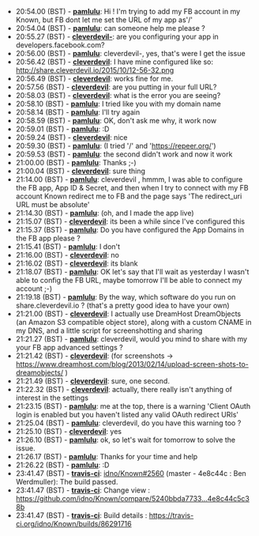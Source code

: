 * <a id="20:54.00">20:54.00 (BST)</a> - __[pamlulu](https://github.com/pamlulu)__: Hi ! I'm trying to add my FB account in my Known, but FB dont let me set the URL of my app as'/'
* <a id="20:54.04">20:54.04 (BST)</a> - __[pamlulu](https://github.com/pamlulu)__: can someone help me please ?
* <a id="20:55.27">20:55.27 (BST)</a> - __[cleverdevil-](https://github.com/cleverdevil-)__: are you configuring your app in developers.facebook.com?
* <a id="20:56.00">20:56.00 (BST)</a> - __[pamlulu](https://github.com/pamlulu)__: cleverdevil-, yes, that's were I get the issue
* <a id="20:56.42">20:56.42 (BST)</a> - __[cleverdevil](https://github.com/cleverdevil)__: I have mine configured like so: http://share.cleverdevil.io/2015/10/12-56-32.png
* <a id="20:56.49">20:56.49 (BST)</a> - __[cleverdevil](https://github.com/cleverdevil)__: works fine for me.
* <a id="20:57.56">20:57.56 (BST)</a> - __[cleverdevil](https://github.com/cleverdevil)__: are you putting in your full URL?
* <a id="20:58.03">20:58.03 (BST)</a> - __[cleverdevil](https://github.com/cleverdevil)__: what is the error you are seeing?
* <a id="20:58.10">20:58.10 (BST)</a> - __[pamlulu](https://github.com/pamlulu)__: I tried like you with my domain name
* <a id="20:58.14">20:58.14 (BST)</a> - __[pamlulu](https://github.com/pamlulu)__: I'll try again
* <a id="20:58.59">20:58.59 (BST)</a> - __[pamlulu](https://github.com/pamlulu)__: OK, don't ask me why, it work now
* <a id="20:59.01">20:59.01 (BST)</a> - __[pamlulu](https://github.com/pamlulu)__: :D
* <a id="20:59.24">20:59.24 (BST)</a> - __[cleverdevil](https://github.com/cleverdevil)__: nice
* <a id="20:59.30">20:59.30 (BST)</a> - __[pamlulu](https://github.com/pamlulu)__: (I tried '/' and 'https://repeer.org/')
* <a id="20:59.53">20:59.53 (BST)</a> - __[pamlulu](https://github.com/pamlulu)__: the second didn't work and now it work
* <a id="21:00.00">21:00.00 (BST)</a> - __[pamlulu](https://github.com/pamlulu)__: Thanks ;-)
* <a id="21:00.04">21:00.04 (BST)</a> - __[cleverdevil](https://github.com/cleverdevil)__: sure thing
* <a id="21:14.00">21:14.00 (BST)</a> - __[pamlulu](https://github.com/pamlulu)__: cleverdevil , hmmm, I was able to configure the FB app, App ID & Secret, and then when I try to connect  with my FB account Known redirect me to FB and the page says 'The redirect_uri URL must be absolute'
* <a id="21:14.30">21:14.30 (BST)</a> - __[pamlulu](https://github.com/pamlulu)__: (oh, and I made the app live)
* <a id="21:15.07">21:15.07 (BST)</a> - __[cleverdevil](https://github.com/cleverdevil)__: its been a while since I've configured this
* <a id="21:15.37">21:15.37 (BST)</a> - __[pamlulu](https://github.com/pamlulu)__: Do you have configured the App Domains in the FB app please ?
* <a id="21:15.41">21:15.41 (BST)</a> - __[pamlulu](https://github.com/pamlulu)__: I don't
* <a id="21:16.00">21:16.00 (BST)</a> - __[cleverdevil](https://github.com/cleverdevil)__: no
* <a id="21:16.02">21:16.02 (BST)</a> - __[cleverdevil](https://github.com/cleverdevil)__: its blank
* <a id="21:18.07">21:18.07 (BST)</a> - __[pamlulu](https://github.com/pamlulu)__: OK let's say that I'll wait as yesterday I wasn't able to config the FB URL, maybe tomorrow I'll be able to connect my account ;-)
* <a id="21:19.18">21:19.18 (BST)</a> - __[pamlulu](https://github.com/pamlulu)__: By the way, which software do you run on share.cleverdevil.io ? (that's a pretty good idea to have your own)
* <a id="21:21.00">21:21.00 (BST)</a> - __[cleverdevil](https://github.com/cleverdevil)__: I actually use DreamHost DreamObjects (an Amazon S3 compatible object store), along with a custom CNAME in my DNS, and a little script for screenshotting and sharing
* <a id="21:21.27">21:21.27 (BST)</a> - __[pamlulu](https://github.com/pamlulu)__: cleverdevil, would you mind to share with my your FB app advanced settings ?
* <a id="21:21.42">21:21.42 (BST)</a> - __[cleverdevil](https://github.com/cleverdevil)__: (for screenshots -> https://www.dreamhost.com/blog/2013/02/14/upload-screen-shots-to-dreamobjects/ )
* <a id="21:21.49">21:21.49 (BST)</a> - __[cleverdevil](https://github.com/cleverdevil)__: sure, one second.
* <a id="21:22.32">21:22.32 (BST)</a> - __[cleverdevil](https://github.com/cleverdevil)__: actually, there really isn't anything of interest in the settings
* <a id="21:23.15">21:23.15 (BST)</a> - __[pamlulu](https://github.com/pamlulu)__: me at the top, there is a warning 'Client OAuth login is enabled but you haven't listed any valid OAuth redirect URIs'
* <a id="21:25.04">21:25.04 (BST)</a> - __[pamlulu](https://github.com/pamlulu)__: cleverdevil, do you have this warning too ?
* <a id="21:25.10">21:25.10 (BST)</a> - __[cleverdevil](https://github.com/cleverdevil)__: yes
* <a id="21:26.10">21:26.10 (BST)</a> - __[pamlulu](https://github.com/pamlulu)__: ok, so let's wait for tomorrow to solve the issue.
* <a id="21:26.17">21:26.17 (BST)</a> - __[pamlulu](https://github.com/pamlulu)__: Thanks for your time and help
* <a id="21:26.22">21:26.22 (BST)</a> - __[pamlulu](https://github.com/pamlulu)__: :D
* <a id="23:41.47">23:41.47 (BST)</a> - __[travis-ci](https://github.com/travis-ci)__: <a href="https://github.com/idno/Known/issues/2560">idno/Known#2560</a> (master - 4e8c44c : Ben Werdmuller): The build passed.
* <a id="23:41.47">23:41.47 (BST)</a> - __[travis-ci](https://github.com/travis-ci)__: Change view : https://github.com/idno/Known/compare/5240bbda7733...4e8c44c5c38b
* <a id="23:41.47">23:41.47 (BST)</a> - __[travis-ci](https://github.com/travis-ci)__: Build details : https://travis-ci.org/idno/Known/builds/86291716
